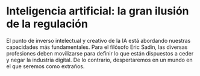 # Inteligencia artificial: la gran ilusión de la regulación

El punto de inverso intelectual y creativo de la IA está abordando nuestras capacidades más fundamentales. 
Para el filósofo Eric Sadin, las diversas profesiones deben movilizarse para definir lo que están dispuestos
a ceder y negar la industria digital. De lo contrario, despertaremos en un mundo en el que seremos como extraños.
